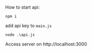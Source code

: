 How to start api:

`npm i`

add api key to `main.js`

`node .\api.js`

Access server on http://localhost:3000